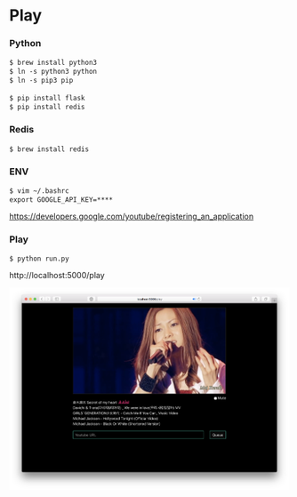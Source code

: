 # Play

### Python
```
$ brew install python3
$ ln -s python3 python
$ ln -s pip3 pip

$ pip install flask
$ pip install redis
```

### Redis
```
$ brew install redis
```

### ENV
```
$ vim ~/.bashrc
export GOOGLE_API_KEY=****
```
https://developers.google.com/youtube/registering_an_application

### Play
```
$ python run.py
```

http://localhost:5000/play

![Screen Shot](https://raw.githubusercontent.com/dongri/play/master/play/static/screenshot.png)
